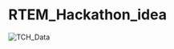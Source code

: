 # RTEM_Hackathon_idea

![TCH_Data](https://github.com/JackyWeng526/RTEM_Hackathon_idea/docs/Chilled_Water_Temp_Timeseries.PNG)
